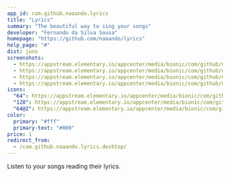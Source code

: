 ```yaml
---
app_id: com.github.naaando.lyrics
title: "Lyrics"
summary: "The beautiful way to sing your songs"
developer: "Fernando da Silva Sousa"
homepage: "https://github.com/naaando/lyrics"
help_page: "#"
dist: juno
screenshots:
  - https://appstream.elementary.io/appcenter/media/bionic/com/github/naaando.lyrics/1EF208C43C8B2C2A578460EDEEA7524C/screenshots/image-1_orig.png
  - https://appstream.elementary.io/appcenter/media/bionic/com/github/naaando.lyrics/1EF208C43C8B2C2A578460EDEEA7524C/screenshots/image-2_orig.png
  - https://appstream.elementary.io/appcenter/media/bionic/com/github/naaando.lyrics/1EF208C43C8B2C2A578460EDEEA7524C/screenshots/image-3_orig.png
  - https://appstream.elementary.io/appcenter/media/bionic/com/github/naaando.lyrics/1EF208C43C8B2C2A578460EDEEA7524C/screenshots/image-4_orig.png
icons:
  "64": https://appstream.elementary.io/appcenter/media/bionic/com/github/naaando.lyrics/1EF208C43C8B2C2A578460EDEEA7524C/icons/64x64/com.github.naaando.lyrics_com.github.naaando.lyrics.png
  "128": https://appstream.elementary.io/appcenter/media/bionic/com/github/naaando.lyrics/1EF208C43C8B2C2A578460EDEEA7524C/icons/128x128/com.github.naaando.lyrics_com.github.naaando.lyrics.png
  "64@2": https://appstream.elementary.io/appcenter/media/bionic/com/github/naaando.lyrics/1EF208C43C8B2C2A578460EDEEA7524C/icons/64x64@2/com.github.naaando.lyrics_com.github.naaando.lyrics.png
color:
  primary: "#fff"
  primary-text: "#000"
price: 1
redirect_from:
  - /com.github.naaando.lyrics.desktop/
---
```


<p>Listen to your songs reading their lyrics.</p>